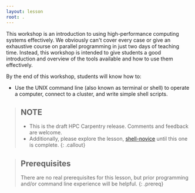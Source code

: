 ```yaml
---
layout: lesson
root: .
---
```


This workshop is an introduction to using high-performance computing systems
effectively. We obviously can't cover every case or give an exhaustive course
on parallel programming in just two days of teaching time. Instead, this
workshop is intended to give students a good introduction and overview of the
tools available and how to use them effectively.

By the end of this workshop, students will know how to:

* Use the UNIX command line (also known as terminal or shell) to operate a
  computer, connect to a cluster, and write simple shell scripts.

> ## NOTE
>
> - This is the draft HPC Carpentry release. Comments and feedback are welcome.
> - Additionally, please explore the lesson,
>   [shell-novice](https://swcarpentry.github.io/shell-novice/) until this one
>   is complete.
{: .callout}

> ## Prerequisites
>
> There are no real prerequisites for this lesson, but prior programming and/or
> command line experience will be helpful.
{: .prereq}
